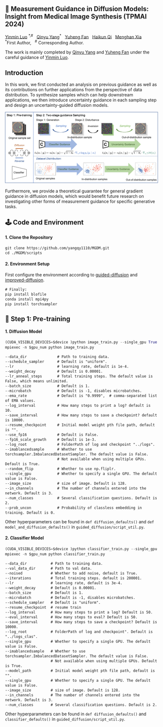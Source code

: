   <h2>🦄️ Measurement Guidance in Diffusion Models: Insight from Medical Image Synthesis (TPMAI 2024) </h2>

<div>
    <a href='https://scholar.google.com.hk/citations?user=InHF3ykAAAAJ&hl=zh-CN' target='_blank'>Yinmin Luo</a> <sup>*,#</sup> &nbsp;
    <a href='https://github.com/yangqy1110' target='_blank'>Qinyu Yang</a><sup>*</sup> &nbsp;
    <a href='https://github.com/yangqy1110/MGDM' target='_blank'>Yuheng Fan</a> &nbsp;
    <a href='https://scholar.google.com.hk/citations?user=AWI7KUsAAAAJ&hl=zh-CN' target='_blank'>Haikun Qi</a> &nbsp;
    <a href='https://menghanxia.github.io/' target='_blank'>Menghan Xia</a> &nbsp;
</div>
<div>
    <sup>*</sup>First Author, &nbsp; <sup>#</sup> Corresponding Author. &nbsp;
  
The work is mainly completed by [Qinyu Yang](https://github.com/yangqy1110) and [Yuheng Fan](https://github.com/yangqy1110/MGDM) under the careful guidance of [Yinmin Luo](https://scholar.google.com.hk/citations?user=InHF3ykAAAAJ&hl=zh-CN).
</div>

## Introduction
In this work, we first conducted an analysis on previous guidance as well as its contributions on further applications from the perspective of data distribution. To synthesize samples which can help downstream applications, we then introduce uncertainty guidance in each sampling step and design an uncertainty-guided diffusion models.

<p align="center">
  <img src="assets/images/pipeline.png">
</p>

Furthermore, we provide a theoretical guarantee for general gradient guidance in diffusion models, which would benefit future research on investigating other forms of measurement guidance for specific generative tasks.

## 🕹️ Code and Environment

#### 1. Clone the Repository

```
git clone https://github.com/yangqy1110/MGDM.git
cd ./MGDM/scripts
```

#### 2. Environment Setup

First configure the environment according to [guided-diffusion](https://github.com/openai/guided-diffusion) and [improved-diffusion](https://github.com/openai/improved-diffusion).
```
# Finally:
pip install blofile
conda install mpi4py
pip install torchsampler
```

## 💫 Step 1: Pre-training

#### 1. Diffusion Model

```Python
(CUDA_VISIBLE_DEVICES=$device )python image_train.py --single_gpu True # specific single gpu(default is 0)
mpiexec -n $gpu_num python image_train.py                              # multi-gpu parallel
```

```
--data_dir              # Path to training data.
--schedule_sampler      # Default is "uniform".
--lr                    # learning rate, default is 1e-4.
--weight_decay          # Default is 0.00001.
--lr_anneal_steps       # Total training steps. The default value is False, which means unlimited.
--batch_size            # Default is 1.
--microbatch            # Default is -1, disables microbatches.
--ema_rate              # Default is "0.9999",  # comma-separated list of EMA values.
--log_interval          # How many steps to print a log? default is 10.
--save_interval         # How many steps to save a checkpoint? default is 10000.
--resume_checkpoint     # Initial model weight pth file path, default is "".
--use_fp16              # Default is False.
--fp16_scale_growth     # Default is 1e-3.
--log_root              # FolderPath of log and checkpoint "../logs".
--imablancedsample      # Whether to use torchsampler.ImbalancedDatasetSampler. The default value is False. 
                        # Not available when using multiple GPUs. Default is True.
--random_flip           # Whether to use np.fliplr.
--single_gpu            # Whether to specify a single GPU. The default value is False.
--image_size            # size of image. Default is 128.
--in_channels           # The number of channels entered into the network. Default is 3.
--num_classes           # Several classification questions. Default is 2.
--prob_uncon            # Probability of classless embedding in training. Default is 0.
```

Other hyperparameters can be found in `def diffusion_defaults()` and `def model_and_diffusion_defaults()` in `guided_diffusion/script_util.py`.

#### 2. Classifier Model

```Python
(CUDA_VISIBLE_DEVICES=$device )python classifier_train.py --single_gpu True # specific single gpu(default is 0)
mpiexec -n $gpu_num python classifier_train.py                              # multi-gpu parallel
```

```
--data_dir           # Path to training data.
--val_data_dir       # Path to val data.
--noised             # Whether to add noise, default is True.
--iterations         # Total training steps. default is 200001.
--lr                 # learning rate, default is 3e-4.
--weight_decay       # Default is 0.00001.
--batch_size         # Default is 1.
--microbatch         # Default is -1, disables microbatches.
--schedule_sampler   # Default is "uniform".
--resume_checkpoint  # resume train
--log_interval       # How many steps to print a log? Default is 50.
--eval_interval      # How many steps to eval? Default is 50.
--save_interval      # How many steps to save a checkpoint? Default is 10000.
--log_root           # FolderPath of log and checkpoint". Default is "../logs_clas".
--single_gpu         # Whether to specify a single GPU. The default value is False.
--imablancedsample   # Whether to use torchsampler.ImbalancedDatasetSampler. The default value is False. 
                     # Not available when using multiple GPUs. Default is True.
--model_path         # Initial model weight pth file path, default is "".
--single_gpu         # Whether to specify a single GPU. The default value is False.
--image_size         # size of image. Default is 128.
--in_channels        # The number of channels entered into the network. Default is 3.
--num_classes        # Several classification questions. Default is 2.
```

Other hyperparameters can be found in `def diffusion_defaults()` and `classifier_defaults()` in `guided_diffusion/script_util.py`.


